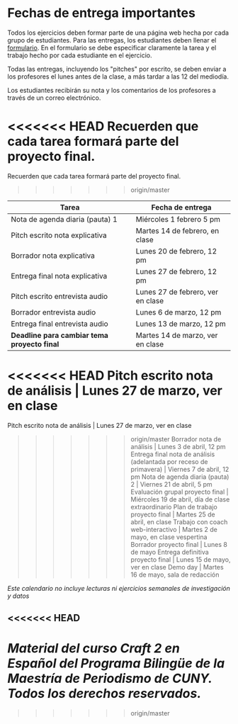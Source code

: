 # Fechas de entrega importantes


Todos los ejercicios deben formar parte de una página web hecha por cada grupo de estudiantes.  Para las entregas, los estudiantes deben llenar el [formulario](http://bit.ly/craft2espannol17form). En el formulario se debe especificar claramente la tarea y el trabajo hecho por cada estudiante en el ejercicio.

Todas las entregas, incluyendo los "pitches" por escrito, se deben enviar a los profesores el lunes antes de la clase, a más tardar a las 12 del mediodía.

Los estudiantes recibirán su nota y los comentarios de los profesores a través de un correo electrónico.

<<<<<<< HEAD
Recuerden que cada tarea formará parte del proyecto final.
=======
Recuerden que cada tarea formará parte del proyecto final. 
>>>>>>> origin/master


Tarea | Fecha de entrega
------------ | -------------
Nota de agenda diaria (pauta) 1 | Miércoles 1 febrero 5 pm
Pitch escrito nota explicativa | Martes 14 de febrero, en clase
Borrador nota explicativa | Lunes 20 de febrero, 12 pm
Entrega final nota explicativa | Lunes 27 de febrero, 12 pm
Pitch escrito entrevista audio | Lunes 27 de febrero, ver en clase
Borrador entrevista audio | Lunes 6 de marzo, 12 pm
Entrega final entrevista audio | Lunes 13 de marzo, 12 pm
**Deadline para cambiar tema proyecto final** | Martes 14 de marzo, ver en clase
<<<<<<< HEAD
Pitch escrito nota de análisis | Lunes 27 de marzo, ver en clase
=======
Pitch escrito nota de análisis | Lunes 27 de marzo, ver en clase 
>>>>>>> origin/master
Borrador nota de análisis | Lunes 3 de abril, 12 pm
Entrega final nota de análisis (adelantada por receso de primavera) | Viernes 7 de abril, 12 pm
Nota de agenda diaria (pauta) 2 | Viernes 21 de abril, 5 pm
Evaluación grupal proyecto final | Miércoles 19 de abril, día de clase extraordinario
Plan de trabajo proyecto final | Martes 25 de abril, en clase
Trabajo con coach web-interactivo | Martes 2 de mayo, en clase vespertina
Borrador proyecto final | Lunes 8 de mayo
Entrega definitiva proyecto final | Lunes 15 de mayo, ver en clase
Demo day | Martes 16 de mayo, sala de redacción


*Este calendario no incluye lecturas ni ejercicios semanales de investigación y datos*



<<<<<<< HEAD
---
*Material del curso Craft 2 en Español del Programa Bilingüe de la Maestría de Periodismo de CUNY. Todos los derechos reservados.*
=======
>>>>>>> origin/master
